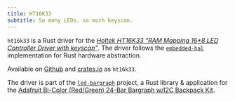 ```yaml
---
title: HT16K33
subtitle: So many LEDs, so much keyscan.
---
```


`ht16k33` is a Rust driver for the [*Holtek HT16K33 "RAM Mapping 16\*8 LED Controller Driver with keyscan"*](http://www.holtek.com/productdetail/-/vg/HT16K33). The driver follows the [`embedded-hal`](https://github.com/rust-embedded/embedded-hal) implementation for Rust hardware abstraction.

Available on [Github](https://github.com/jasonpeacock/ht16k33) and [crates.io](https://crates.io/crates/ht16k33) as `ht16k33`.

The driver is part of the [`led-bargraph`](../led-bargraph/) project, a Rust library & application for the [Adafruit Bi-Color (Red/Green) 24-Bar Bargraph w/I2C Backpack Kit](https://www.adafruit.com/product/1721).
